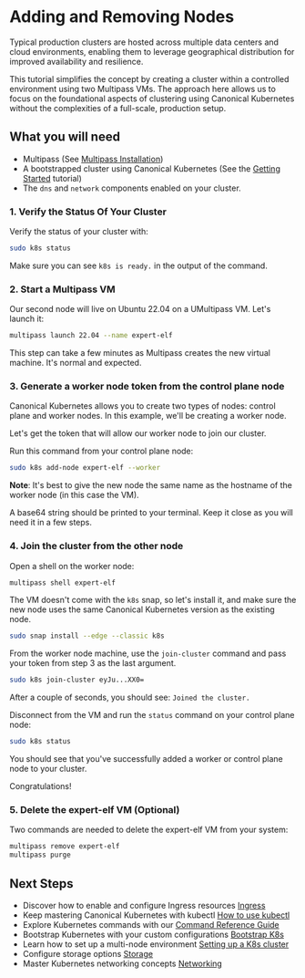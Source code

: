 # Adding and Removing Nodes

Typical production clusters are hosted across multiple data centers and cloud
environments, enabling them to leverage geographical distribution for improved
availability and resilience.

This tutorial simplifies the concept by creating a cluster within a controlled
environment using two Multipass VMs. The approach here allows us to focus on
the foundational aspects of clustering using Canonical Kubernetes without the
complexities of a full-scale, production setup.

## What you will need

- Multipass (See [Multipass Installation][Multipass Installation])
- A bootstrapped cluster using Canonical Kubernetes (See the [Getting
  Started][Getting Started] tutorial)
- The `dns` and `network` components enabled on your cluster.

### 1. Verify the Status Of Your Cluster

Verify the status of your cluster with:

```sh
sudo k8s status
```

Make sure you can see `k8s is ready.` in the output of the command.

### 2. Start a Multipass VM

Our second node will live on Ubuntu 22.04 on a UMultipass VM. Let's launch it:

```sh
multipass launch 22.04 --name expert-elf
```

This step can take a few minutes as Multipass creates the new virtual machine. It's normal and expected.

### 3. Generate a worker node token from the control plane node

Canonical Kubernetes allows you to create two types of nodes: control plane and
worker nodes. In this example, we'll be creating a worker node.

Let's get the token that will allow our worker node to join our cluster.

Run this command from your control plane node:

```sh
sudo k8s add-node expert-elf --worker
```

**Note**: It's best to give the new node the same name as the hostname of the
worker node (in this case the VM).

A base64 string should be printed to your terminal. Keep it close as you will
need it in a few steps.

### 4. Join the cluster from the other node

Open a shell on the worker node:

```sh
multipass shell expert-elf
```

The VM doesn't come with the `k8s` snap, so let's install it, and make sure
the new node uses the same Canonical Kubernetes version as the existing node.

```sh
sudo snap install --edge --classic k8s
```

From the worker node machine, use the `join-cluster` command and pass your
token from step 3 as the last argument.

```sh
sudo k8s join-cluster eyJu...XX0=
```

After a couple of seconds, you should see: `Joined the cluster.`

Disconnect from the VM and run the `status` command on your control plane node:

```sh
sudo k8s status
```

You should see that you've successfully added a worker or control plane node to
your cluster.

Congratulations!

### 5. Delete the expert-elf VM (Optional)

Two commands are needed to delete the expert-elf VM from your system:

```sh
multipass remove expert-elf
multipass purge
```

## Next Steps

- Discover how to enable and configure Ingress resources [Ingress][Ingress]
- Keep mastering Canonical Kubernetes with kubectl [How to use
  kubectl][Kubectl]
- Explore Kubernetes commands with our [Command Reference
  Guide][Command Reference]
- Bootstrap Kubernetes with your custom configurations [Bootstrap K8s][Bootstrap K8s]
- Learn how to set up a multi-node environment [Setting up a K8s
  cluster][Setting up K8s]
- Configure storage options [Storage][Storage]
- Master Kubernetes networking concepts [Networking][Networking]

<!-- LINKS -->

[Getting started]: getting-started.md
[Multipass Installation]: https://multipass.run/install
[Ingress]: #TODO
[Kubectl]: #TODO
[Command Reference]: #TODO
[Bootstrap K8s]: #TODO
[Setting up K8s]: #TODO
[Storage]: #TODO
[Networking]: #TODO
